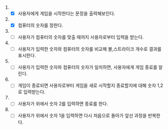 1. - [x] 사용자에게 게임을 시작한다는 문장을 출력해보인다.
2. - [x] 컴퓨터의 숫자를 정한다.
3. - [ ] 사용자가 컴퓨터의 숫자를 맞출 때까지 사용자로부터 입력을 받는다.
4. - [ ] 사용자가 입력한 숫자와 컴퓨터의 숫자를 비교해 볼,스트라이크 개수로 결과를 표시한다.
5. - [ ] 사용자가 입력한 숫자와 컴퓨터의 숫자가 일치하면, 사용자에게 게임 종료를 알린다.
6. - [ ] 게임이 종료되면 사용자로부터 게임을 새로 시작할지 종료할지에 대해 숫자 1,2로 입력받는다.
7. - [ ] 사용자가 위에서 숫자 2를 입력하면 종료를 한다.
8. - [ ] 사용자가 위에서 숫자 1을 입력하면 다시 처음으로 돌아가 앞선 과정을 반복한다.
